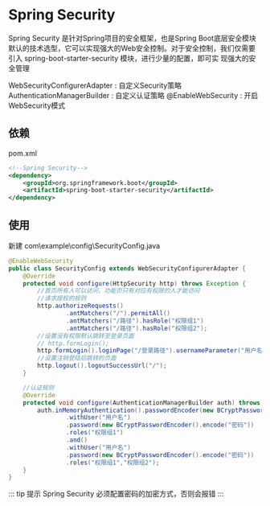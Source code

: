 # Spring Security

Spring Security 是针对Spring项目的安全框架，也是Spring Boot底层安全模块默认的技术选型，它可以实现强大的Web安全控制。对于安全控制，我们仅需要引入 spring-boot-starter-security 模块，进行少量的配置，即可实
现强大的安全管理


WebSecurityConfigurerAdapter : 自定义Security策略
AuthenticationManagerBuilder : 自定义认证策略
@EnableWebSecurity : 开启WebSecurity模式


## 依赖

pom.xml

``` XML
<!--Spring Security-->
<dependency>
    <groupId>org.springframework.boot</groupId>
    <artifactId>spring-boot-starter-security</artifactId>
</dependency>
```

## 使用

新建 com\example\config\SecurityConfig.java

``` Java
@EnableWebSecurity
public class SecurityConfig extends WebSecurityConfigurerAdapter {
    @Override
    protected void configure(HttpSecurity http) throws Exception {
        //首页所有人可以访问，功能页只有对应有权限的人才能访问
        //请求授权的规则
        http.authorizeRequests()
                .antMatchers("/").permitAll()
                .antMatchers("/路径").hasRole("权限组1")
                .antMatchers("/路径").hasRole("权限组2");
        //设置没有权限默认跳转至登录页面
        // http.formLogin();
        http.formLogin().loginPage("/登录路径").usernameParameter("用户名参数名").usernameParameter("用户密码参数名").loginProcessingUrl("/登录验证Url");
        //设置注销登陆后跳转的页面
        http.logout().logoutSuccessUrl("/");
    }

    //认证规则
    @Override
    protected void configure(AuthenticationManagerBuilder auth) throws Exception {
        auth.inMemoryAuthentication().passwordEncoder(new BCryptPasswordEncoder())
                .withUser("用户名")
                .password(new BCryptPasswordEncoder().encode("密码"))
                .roles("权限组1")
                .and()
                .withUser("用户名")
                .password(new BCryptPasswordEncoder().encode("密码"))
                .roles("权限组1","权限组2");
    }
}
```

::: tip 提示
Spring Security 必须配置密码的加密方式，否则会报错
:::
